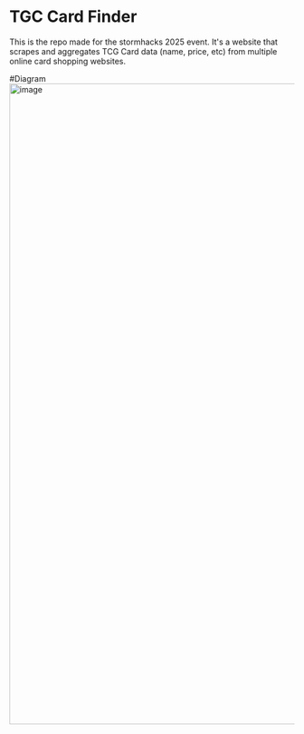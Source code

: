 # TGC Card Finder
This is the repo made for the stormhacks 2025 event. It's a website that scrapes and aggregates TCG Card data (name, price, etc) from multiple online card shopping websites.

#Diagram
<img width="1464" height="1130" alt="image" src="https://github.com/user-attachments/assets/1b2a53e9-6ea4-43d4-947e-053c0a574f60" />
